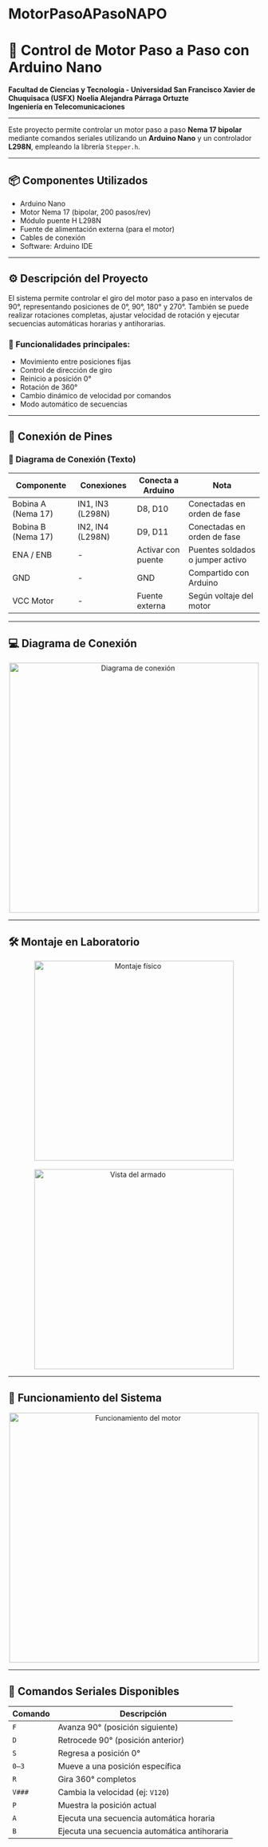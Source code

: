 # MotorPasoAPasoNAPO
# 🚀 Control de Motor Paso a Paso con Arduino Nano

**Facultad de Ciencias y Tecnología - Universidad San Francisco Xavier de Chuquisaca (USFX)**
**Noelia Alejandra Párraga Ortuzte**  
**Ingeniería en Telecomunicaciones**  

---

Este proyecto permite controlar un motor paso a paso **Nema 17 bipolar** mediante comandos seriales utilizando un **Arduino Nano** y un controlador **L298N**, empleando la librería `Stepper.h`.

---

## 📦 Componentes Utilizados

- Arduino Nano  
- Motor Nema 17 (bipolar, 200 pasos/rev)  
- Módulo puente H L298N  
- Fuente de alimentación externa (para el motor)  
- Cables de conexión  
- Software: Arduino IDE  

---

## ⚙️ Descripción del Proyecto

El sistema permite controlar el giro del motor paso a paso en intervalos de 90°, representando posiciones de 0°, 90°, 180° y 270°. También se puede realizar rotaciones completas, ajustar velocidad de rotación y ejecutar secuencias automáticas horarias y antihorarias.

### 🔧 Funcionalidades principales:

- Movimiento entre posiciones fijas  
- Control de dirección de giro  
- Reinicio a posición 0°  
- Rotación de 360°  
- Cambio dinámico de velocidad por comandos  
- Modo automático de secuencias  

---

## 🔌 Conexión de Pines

### 🧾 Diagrama de Conexión (Texto)

| Componente         | Conexiones     | Conecta a Arduino | Nota                             |
|--------------------|----------------|-------------------|----------------------------------|
| Bobina A (Nema 17) | IN1, IN3 (L298N)| D8, D10           | Conectadas en orden de fase      |
| Bobina B (Nema 17) | IN2, IN4 (L298N)| D9, D11           | Conectadas en orden de fase      |
| ENA / ENB          | -              | Activar con puente| Puentes soldados o jumper activo |
| GND                | -              | GND               | Compartido con Arduino           |
| VCC Motor          | -              | Fuente externa    | Según voltaje del motor          |

---

## 💻 Diagrama de Conexión

<p align="center">
  <img src="assets/Diagrama.png" alt="Diagrama de conexión" width="500"/>
</p>

---

## 🛠️ Montaje en Laboratorio

<p align="center">
  <img src="assets/Montaje.png" alt="Montaje físico" width="400"/>
  <br><br>
  <img src="assets/Armado.png" alt="Vista del armado" width="400"/>
</p>

---

## 🔁 Funcionamiento del Sistema

<p align="center">
  <img src="assets/Funcionamiento.gif" alt="Funcionamiento del motor" width="500"/>
</p>

---

## 🧪 Comandos Seriales Disponibles

| Comando | Descripción                            |
|---------|----------------------------------------|
| `F`     | Avanza 90° (posición siguiente)        |
| `D`     | Retrocede 90° (posición anterior)      |
| `S`     | Regresa a posición 0°                  |
| `0–3`   | Mueve a una posición específica        |
| `R`     | Gira 360° completos                    |
| `V###`  | Cambia la velocidad (ej: `V120`)       |
| `P`     | Muestra la posición actual             |
| `A`     | Ejecuta una secuencia automática horaria    |
| `B`     | Ejecuta una secuencia automática antihoraria|

